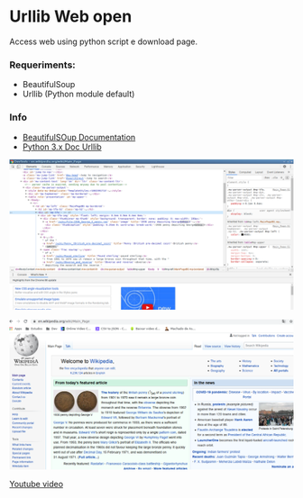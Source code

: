 # Urllib Web open

Access web using python script e download page.
### Requeriments:

- BeautifulSoup 
- Urllib (Python module default)

### Info

- [BeautifulSOup Documentation](https://www.crummy.com/software/BeautifulSoup/bs4/doc/)
- [Python 3.x Doc Urllib](https://docs.python.org/3/library/urllib.html)



![Find all elements with id specified to "find_all" function](codecast0-1.png)



![Wikipedia content](codecast0-2.png)



[Youtube video](https://www.youtube.com/watch?v=Zqm_GB9aTL4)
